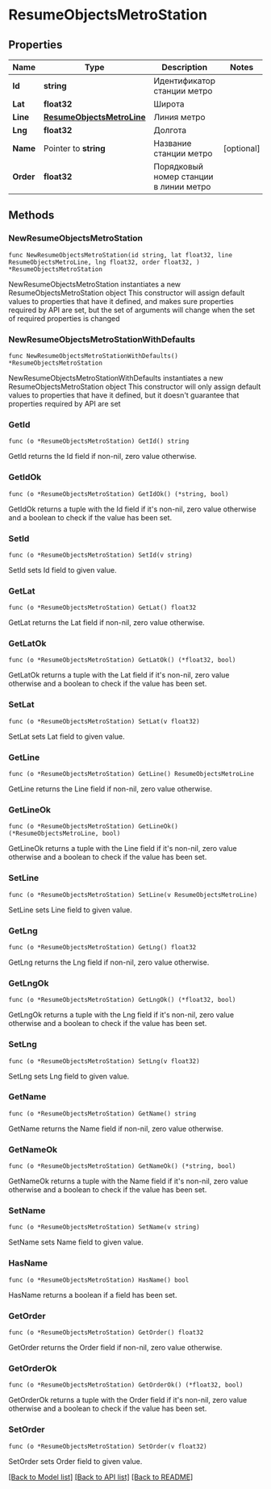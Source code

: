 # ResumeObjectsMetroStation

## Properties

Name | Type | Description | Notes
------------ | ------------- | ------------- | -------------
**Id** | **string** | Идентификатор станции метро | 
**Lat** | **float32** | Широта | 
**Line** | [**ResumeObjectsMetroLine**](ResumeObjectsMetroLine.md) | Линия метро | 
**Lng** | **float32** | Долгота | 
**Name** | Pointer to **string** | Название станции метро | [optional] 
**Order** | **float32** | Порядковый номер станции в линии метро | 

## Methods

### NewResumeObjectsMetroStation

`func NewResumeObjectsMetroStation(id string, lat float32, line ResumeObjectsMetroLine, lng float32, order float32, ) *ResumeObjectsMetroStation`

NewResumeObjectsMetroStation instantiates a new ResumeObjectsMetroStation object
This constructor will assign default values to properties that have it defined,
and makes sure properties required by API are set, but the set of arguments
will change when the set of required properties is changed

### NewResumeObjectsMetroStationWithDefaults

`func NewResumeObjectsMetroStationWithDefaults() *ResumeObjectsMetroStation`

NewResumeObjectsMetroStationWithDefaults instantiates a new ResumeObjectsMetroStation object
This constructor will only assign default values to properties that have it defined,
but it doesn't guarantee that properties required by API are set

### GetId

`func (o *ResumeObjectsMetroStation) GetId() string`

GetId returns the Id field if non-nil, zero value otherwise.

### GetIdOk

`func (o *ResumeObjectsMetroStation) GetIdOk() (*string, bool)`

GetIdOk returns a tuple with the Id field if it's non-nil, zero value otherwise
and a boolean to check if the value has been set.

### SetId

`func (o *ResumeObjectsMetroStation) SetId(v string)`

SetId sets Id field to given value.


### GetLat

`func (o *ResumeObjectsMetroStation) GetLat() float32`

GetLat returns the Lat field if non-nil, zero value otherwise.

### GetLatOk

`func (o *ResumeObjectsMetroStation) GetLatOk() (*float32, bool)`

GetLatOk returns a tuple with the Lat field if it's non-nil, zero value otherwise
and a boolean to check if the value has been set.

### SetLat

`func (o *ResumeObjectsMetroStation) SetLat(v float32)`

SetLat sets Lat field to given value.


### GetLine

`func (o *ResumeObjectsMetroStation) GetLine() ResumeObjectsMetroLine`

GetLine returns the Line field if non-nil, zero value otherwise.

### GetLineOk

`func (o *ResumeObjectsMetroStation) GetLineOk() (*ResumeObjectsMetroLine, bool)`

GetLineOk returns a tuple with the Line field if it's non-nil, zero value otherwise
and a boolean to check if the value has been set.

### SetLine

`func (o *ResumeObjectsMetroStation) SetLine(v ResumeObjectsMetroLine)`

SetLine sets Line field to given value.


### GetLng

`func (o *ResumeObjectsMetroStation) GetLng() float32`

GetLng returns the Lng field if non-nil, zero value otherwise.

### GetLngOk

`func (o *ResumeObjectsMetroStation) GetLngOk() (*float32, bool)`

GetLngOk returns a tuple with the Lng field if it's non-nil, zero value otherwise
and a boolean to check if the value has been set.

### SetLng

`func (o *ResumeObjectsMetroStation) SetLng(v float32)`

SetLng sets Lng field to given value.


### GetName

`func (o *ResumeObjectsMetroStation) GetName() string`

GetName returns the Name field if non-nil, zero value otherwise.

### GetNameOk

`func (o *ResumeObjectsMetroStation) GetNameOk() (*string, bool)`

GetNameOk returns a tuple with the Name field if it's non-nil, zero value otherwise
and a boolean to check if the value has been set.

### SetName

`func (o *ResumeObjectsMetroStation) SetName(v string)`

SetName sets Name field to given value.

### HasName

`func (o *ResumeObjectsMetroStation) HasName() bool`

HasName returns a boolean if a field has been set.

### GetOrder

`func (o *ResumeObjectsMetroStation) GetOrder() float32`

GetOrder returns the Order field if non-nil, zero value otherwise.

### GetOrderOk

`func (o *ResumeObjectsMetroStation) GetOrderOk() (*float32, bool)`

GetOrderOk returns a tuple with the Order field if it's non-nil, zero value otherwise
and a boolean to check if the value has been set.

### SetOrder

`func (o *ResumeObjectsMetroStation) SetOrder(v float32)`

SetOrder sets Order field to given value.



[[Back to Model list]](../README.md#documentation-for-models) [[Back to API list]](../README.md#documentation-for-api-endpoints) [[Back to README]](../README.md)


